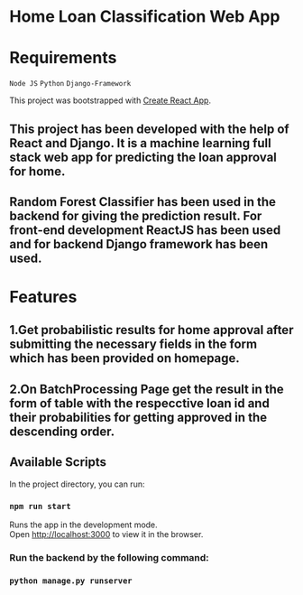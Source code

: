 # Home Loan Classification Web App

# Requirements
`Node JS`
`Python`
`Django-Framework`

This project was bootstrapped with [Create React App](https://github.com/facebook/create-react-app).

## This project has been developed with the help of React and Django. It is a machine learning full stack web app for predicting the loan approval for home. 
## Random Forest Classifier has been used in the backend for giving the prediction result. For front-end development ReactJS has been used and for backend Django framework has been used.

# Features
## 1.Get probabilistic results for home approval after submitting the necessary fields in the form which has been provided on homepage.
## 2.On BatchProcessing Page get the result in the form of table with the respecctive loan id and their probabilities for getting approved in the descending order.

## Available Scripts

In the project directory, you can run:

### `npm run start`

Runs the app in the development mode.\
Open [http://localhost:3000](http://localhost:3000) to view it in the browser.

### Run the backend by the following command:

### `python manage.py runserver`




